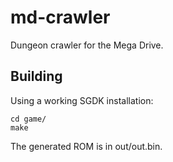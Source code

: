 # md-crawler
Dungeon crawler for the Mega Drive.

## Building

Using a working SGDK installation:
```
cd game/
make
```

The generated ROM is in out/out.bin.
